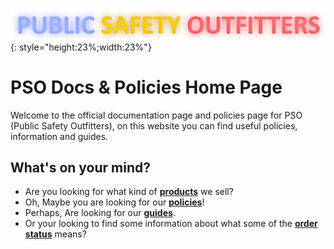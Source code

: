 ![](assets/snaily-legend.png){: style="height:23%;width:23%"} 
# PSO Docs & Policies Home Page
Welcome to the official documentation page and policies page for PSO (Public Safety Outfitters), on this website you can find useful policies, information and guides.



## What's on your mind?
* Are you looking for what kind of **[products](products/user.md)** we sell?
* Oh, Maybe you are looking for our **[policies](policy/copyright.md)**!
* Perhaps, Are looking for our **[guides](guides/orders.md)**.
* Or your looking to find some information about what some of the **[order status](commissions/status.md)** means?